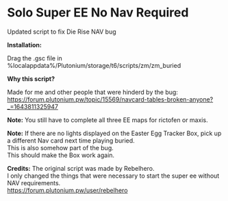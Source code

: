 # Solo Super EE No Nav Required
Updated script to fix Die Rise NAV bug

**Installation:**

Drag the .gsc file in %localappdata%/Plutonium/storage/t6/scripts/zm/zm_buried

**Why this script?**

Made for me and other people that were hinderd by the bug:  
https://forum.plutonium.pw/topic/15569/navcard-tables-broken-anyone?_=1643811325947

**Note:**
You still have to complete all three EE maps for rictofen or maxis.

**Note:**
If there are no lights displayed on the Easter Egg Tracker Box, pick up a different Nav card next time playing buried.  
This is also somehow part of the bug.  
This should make the Box work again.  

**Credits:**
The original script was made by Rebelhero.  
I only changed the things that were necessary to start the super ee without NAV requirements.  
https://forum.plutonium.pw/user/rebelhero
